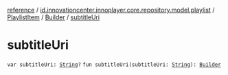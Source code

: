 [reference](../../../index.md) / [id.innovationcenter.innoplayer.core.repository.model.playlist](../../index.md) / [PlaylistItem](../index.md) / [Builder](index.md) / [subtitleUri](./subtitle-uri.md)

# subtitleUri

`var subtitleUri: `[`String`](https://kotlinlang.org/api/latest/jvm/stdlib/kotlin/-string/index.html)`?`
`fun subtitleUri(subtitleUri: `[`String`](https://kotlinlang.org/api/latest/jvm/stdlib/kotlin/-string/index.html)`): `[`Builder`](index.md)